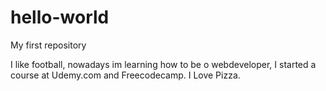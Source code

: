 # hello-world
My first repository

I like football, nowadays im learning how to be o webdeveloper, I started a course at Udemy.com and Freecodecamp.
I Love Pizza.
